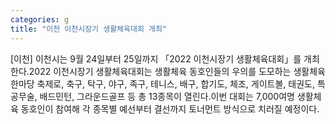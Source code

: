 ```yaml
---
categories: g
title: "이천 이천시장기 생활체육대회 개최"
---
```

[이천] 이천시는 9월 24일부터 25일까지 「2022 이천시장기 생활체육대회」를 개최한다.2022 이천시장기 생활체육대회는 생활체육 동호인들의 우의를 도모하는 생활체육 한마당 축제로, 축구, 탁구, 야구, 족구, 테니스, 배구, 합기도, 체조, 게이트볼, 태권도, 특공무술, 배드민턴, 그라운드골프 등 총 13종목이 열린다.이번 대회는 7,000여명 생활체육 동호인이 참여해 각 종목별 예선부터 결선까지 토너먼트 방식으로 치러질 예정이다.
